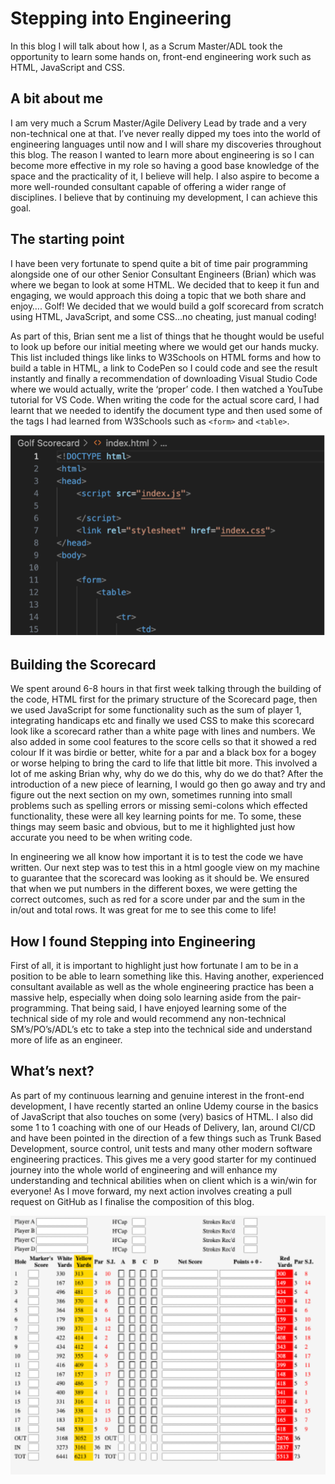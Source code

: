 # Stepping into Engineering

In this blog I will talk about how I, as a Scrum Master/ADL took the opportunity to learn some hands on, front-end engineering work such as HTML, JavaScript and CSS. 

## A bit about me

I am very much a Scrum Master/Agile Delivery Lead by trade and a very non-technical one at that. I’ve never really dipped my toes into the world of engineering languages until now and I will share my discoveries throughout this blog. The reason I wanted to learn more about engineering is so I can become more effective in my role so having a good base knowledge of the space and the practicality of it, I believe will help. I also aspire to become a more well-rounded consultant capable of offering a wider range of disciplines. I believe that by continuing my development, I can achieve this goal. 

## The starting point

I have been very fortunate to spend quite a bit of time pair programming alongside one of our other Senior Consultant Engineers (Brian) which was where we began to look at some HTML. We decided that to keep it fun and engaging, we would approach this doing a topic that we both share and enjoy…. Golf! We decided that we would build a golf scorecard from scratch using HTML, JavaScript, and some CSS…no cheating, just manual coding!

As part of this, Brian sent me a list of things that he thought would be useful to look up before our initial meeting where we would get our hands mucky. This list included things like links to W3Schools on HTML forms and how to build a table in HTML, a link to CodePen so I could code and see the result instantly and finally a recommendation of downloading Visual Studio Code where we would actually, write the ‘proper’ code. I then watched a YouTube tutorial for VS Code. When writing the code for the actual score card, I had learnt that we needed to identify the document type and then used some of the tags I had learned from W3Schools such as `<form>` and `<table>`. 

![html](images/2023-08-24-Stepping-into-engineering/html.png)

## Building the Scorecard

We spent around 6-8 hours in that first week talking through the building of the code, HTML first for the primary structure of the Scorecard page, then we used JavaScript for some functionality such as the sum of player 1, integrating handicaps etc and finally we used CSS to make this scorecard look like a scorecard rather than a white page with lines and numbers. We also added in some cool features to the score cells so that it showed a red colour If it was birdie or better, white for a par and a black box for a bogey or worse helping to bring the card to life that little bit more. This involved a lot of me asking Brian why, why do we do this, why do we do that? After the introduction of a new piece of learning, I would go then go away and try and figure out the next section on my own, sometimes running into small problems such as spelling errors or missing semi-colons which effected functionality, these were all key learning points for me. To some, these things may seem basic and obvious, but to me it highlighted just how accurate you need to be when writing code. 

In engineering we all know how important it is to test the code we have written. Our next step was to test this in a html google view on my machine to guarantee that the scorecard was looking as it should be. We ensured that when we put numbers in the different boxes, we were getting the correct outcomes, such as red for a score under par and the sum in the in/out and total rows. It was great for me to see this come to life! 

## How I found Stepping into Engineering

First of all, it is important to highlight just how fortunate I am to be in a position to be able to learn something like this. Having another, experienced consultant available as well as the whole engineering practice has been a massive help, especially when doing solo learning aside from the pair-programming. That being said, I have enjoyed learning some of the technical side of my role and would recommend any non-technical SM’s/PO’s/ADL’s etc to take a step into the technical side and understand more of life as an engineer. 

## What’s next?

As part of my continuous learning and genuine interest in the front-end development, I have recently started an online Udemy course in the basics of JavaScript that also touches on some (very) basics of HTML. I also did some 1 to 1 coaching with one of our Heads of Delivery, Ian, around CI/CD and have been pointed in the direction of a few things such as Trunk Based Development, source control, unit tests and many other modern software engineering practices. This gives me a very good starter for my continued journey into the whole world of engineering and will enhance my understanding and technical abilities when on client which is a win/win for everyone! As I move forward, my next action involves creating a pull request on GitHub as I finalise the composition of this blog. 

![scorecard](images/2023-08-24-Stepping-into-engineering/scorecard.png)
 
